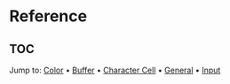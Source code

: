 # Reference

## TOC

Jump to: [Color](#color-items) • [Buffer](#buffer-items) • 
[Character Cell](#character-cells) • [General](#general-items) •
[Input](#input-items)
